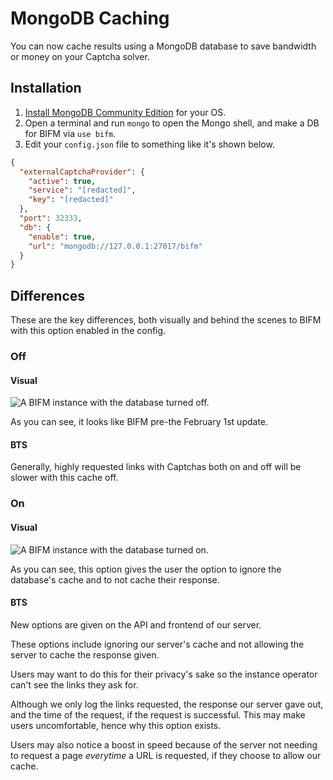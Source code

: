 # MongoDB Caching

You can now cache results using a MongoDB database to save bandwidth or money on your Captcha solver.

## Installation

1. [Install MongoDB Community Edition](https://docs.mongodb.com/manual/installation/) for your OS.
2. Open a terminal and run ``mongo`` to open the Mongo shell, and make a DB for BIFM via ``use bifm``.
3. Edit your ``config.json`` file to something like it's shown below.

```json
{
  "externalCaptchaProvider": {
    "active": true,
    "service": "[redacted]",
    "key": "[redacted]"
  },
  "port": 32333,
  "db": {
    "enable": true,
    "url": "mongodb://127.0.0.1:27017/bifm"
  }
}
```

## Differences

These are the key differences, both visually and behind the scenes to BIFM with this option enabled in the config.

### Off

#### Visual

![A BIFM instance with the database turned off.](https://i.ibb.co/fn5FFv2/image.png)

As you can see, it looks like BIFM pre-the February 1st update.

#### BTS

Generally, highly requested links with Captchas both on and off will be slower with this cache off.

### On

#### Visual

![A BIFM instance with the database turned on.](https://i.ibb.co/tmWKMsb/image.png)

As you can see, this option gives the user the option to ignore the database's cache and to not cache their response.

#### BTS

New options are given on the API and frontend of our server.

These options include ignoring our server's cache and not allowing the server to cache the response given.

Users may want to do this for their privacy's sake so the instance operator can't see the links they ask for. 

Although we only log the links requested, the response our server gave out, and the time of the request, if the request is successful. This may make users uncomfortable, hence why this option exists.

Users may also notice a boost in speed because of the server not needing to request a page *everytime* a URL is requested, if they choose to allow our cache.